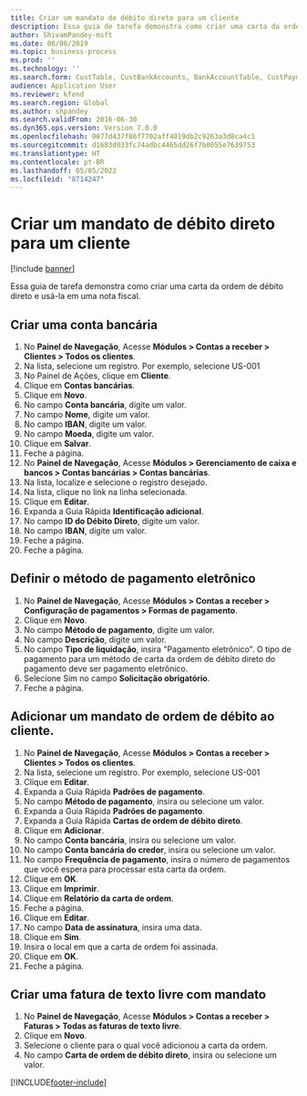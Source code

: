 ```yaml
---
title: Criar um mandato de débito direto para um cliente
description: Essa guia de tarefa demonstra como criar uma carta da ordem de débito direto e usá-la em uma nota fiscal.
author: ShivamPandey-msft
ms.date: 08/08/2019
ms.topic: business-process
ms.prod: ''
ms.technology: ''
ms.search.form: CustTable, CustBankAccounts, BankAccountTable, CustPaymMode, CustDirectDebitMandate, BankAccountTableLookUp, SrsReportViewerForm,  LogisticsAddressCityLookup, CustFreeInvoice, CustTableLookup
audience: Application User
ms.reviewer: kfend
ms.search.region: Global
ms.author: shpandey
ms.search.validFrom: 2016-06-30
ms.dyn365.ops.version: Version 7.0.0
ms.openlocfilehash: 0877d437f86f7702aff4019db2c9263a3d8ca4c1
ms.sourcegitcommit: d1683d033fc74adbc4465dd26f7b0055e7639753
ms.translationtype: HT
ms.contentlocale: pt-BR
ms.lasthandoff: 05/05/2022
ms.locfileid: "8714247"
---
```

# <a name="create-a-direct-debit-mandate-for-a-customer"></a>Criar um mandato de débito direto para um cliente

[!include [banner](../../includes/banner.md)]

Essa guia de tarefa demonstra como criar uma carta da ordem de débito direto e usá-la em uma nota fiscal.


## <a name="create-a-bank-account"></a>Criar uma conta bancária
1. No **Painel de Navegação**, Acesse **Módulos > Contas a receber > Clientes > Todos os clientes**.
2. Na lista, selecione um registro. Por exemplo, selecione US-001
3. No Painel de Ações, clique em **Cliente**.
4. Clique em **Contas bancárias**.
5. Clique em **Novo**.
6. No campo **Conta bancária**, digite um valor.
7. No campo **Nome**, digite um valor.
8. No campo **IBAN**, digite um valor.
9. No campo **Moeda**, digite um valor.
10. Clique em **Salvar**.
11. Feche a página.
12. No **Painel de Navegação**, Acesse **Módulos > Gerenciamento de caixa e bancos > Contas bancárias > Contas bancárias**.
13. Na lista, localize e selecione o registro desejado.
14. Na lista, clique no link na linha selecionada.
15. Clique em **Editar**.
16. Expanda a Guia Rápida **Identificação adicional**.
17. No campo **ID do Débito Direto**, digite um valor.
18. No campo **IBAN**, digite um valor.
19. Feche a página.
20. Feche a página.

## <a name="define-the-electronic-payment-method"></a>Definir o método de pagamento eletrônico
1. No **Painel de Navegação**, Acesse **Módulos > Contas a receber > Configuração de pagamentos > Formas de pagamento**.
2. Clique em **Novo**.
3. No campo **Método de pagamento**, digite um valor.
4. No campo **Descrição**, digite um valor.
5. No campo **Tipo de liquidação**, insira "Pagamento eletrônico". O tipo de pagamento para um método de carta da ordem de débito direto do pagamento deve ser pagamento eletrônico.
6. Selecione Sim no campo **Solicitação obrigatório**.
7. Feche a página.

## <a name="add-a-direct-debit-mandate-to-a-customer"></a>Adicionar um mandato de ordem de débito ao cliente.
1. No **Painel de Navegação**, Acesse **Módulos > Contas a receber > Clientes > Todos os clientes**.
2. Na lista, selecione um registro. Por exemplo, selecione US-001
3. Clique em **Editar**.
4. Expanda a Guia Rápida **Padrões de pagamento**.
5. No campo **Método de pagamento**, insira ou selecione um valor.
6. Expanda a Guia Rápida **Padrões de pagamento**.
7. Expanda a Guia Rápida **Cartas de ordem de débito direto**.
8. Clique em **Adicionar**.
9. No campo **Conta bancária**, insira ou selecione um valor.
10. No campo **Conta bancária do credor**, insira ou selecione um valor.
11. No campo **Frequência de pagamento**, insira o número de pagamentos que você espera para processar esta carta da ordem.
12. Clique em **OK**.
13. Clique em **Imprimir**.
14. Clique em **Relatório da carta de ordem**.
15. Feche a página.
16. Clique em **Editar**.
17. No campo **Data de assinatura**, insira uma data.
18. Clique em **Sim**.
19. Insira o local em que a carta de ordem foi assinada.
20. Clique em **OK**.
21. Feche a página.

## <a name="create-a-free-text-invoice-with-mandate"></a>Criar uma fatura de texto livre com mandato
1. No **Painel de Navegação**, Acesse **Módulos > Contas a receber > Faturas > Todas as faturas de texto livre**.
2. Clique em **Novo**.
3. Selecione o cliente para o qual você adicionou a carta da ordem.
4. No campo **Carta de ordem de débito direto**, insira ou selecione um valor.



[!INCLUDE[footer-include](../../../includes/footer-banner.md)]
